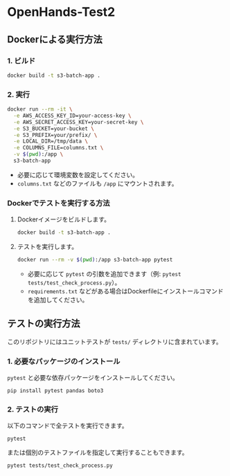 # OpenHands-Test2

## Dockerによる実行方法

### 1. ビルド

```sh
docker build -t s3-batch-app .
```

### 2. 実行

```sh
docker run --rm -it \
  -e AWS_ACCESS_KEY_ID=your-access-key \
  -e AWS_SECRET_ACCESS_KEY=your-secret-key \
  -e S3_BUCKET=your-bucket \
  -e S3_PREFIX=your/prefix/ \
  -e LOCAL_DIR=/tmp/data \
  -e COLUMNS_FILE=columns.txt \
  -v $(pwd):/app \
  s3-batch-app
```

- 必要に応じて環境変数を設定してください。
- `columns.txt` などのファイルも `/app` にマウントされます。


### Dockerでテストを実行する方法

1. Dockerイメージをビルドします。

    ```sh
    docker build -t s3-batch-app .
    ```

2. テストを実行します。

    ```sh
    docker run --rm -v $(pwd):/app s3-batch-app pytest
    ```

    - 必要に応じて `pytest` の引数を追加できます（例: `pytest tests/test_check_process.py`）。
    - `requirements.txt` などがある場合はDockerfileにインストールコマンドを追加してください。

## テストの実行方法

このリポジトリにはユニットテストが `tests/` ディレクトリに含まれています。

### 1. 必要なパッケージのインストール

`pytest` と必要な依存パッケージをインストールしてください。

```
pip install pytest pandas boto3
```

### 2. テストの実行

以下のコマンドで全テストを実行できます。

```
pytest
```

または個別のテストファイルを指定して実行することもできます。

```
pytest tests/test_check_process.py
```

